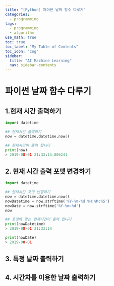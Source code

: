 ```yaml
---
title: "[Python] 파이썬 날짜 함수 다루기" 
categories:
  - programming
tags:
  - programming
  - algorithm
use_math: true
toc: true
toc_label: "My Table of Contents"
toc_icon: "cog"
sidebar:
  title: "AI Machine Learning"
  nav: sidebar-contents
---
```


# 파이썬 날짜 함수 다루기

## 1.현재 시간 출력하기 

```python
import datetime 

## 현재시간 출력하기
now = datetime.datetime.now()

## 현재시간이 출력 됩니다
print(now)
> 2019-08-01 21:33:14.806241
```

## 2. 현재 시간 출력 포맷 변경하기

```python
import datetime 

## 현재시간 포맷 변경하기
now = datetime.datetime.now()
nowDatetime = now.strftime('%Y-%m-%d %H:%M:%S')
nowDate = now.strftime('%Y-%m-%d')
now

## 포맷에 맞는 현재시간이 출력 됩니다
print(nowDatetime)
> 2019-08-01 21:33:14

print(nowDate)
> 2019-08-01
```


## 3. 특정 날짜 출력하기

## 4. 시간차를 이용한 날짜 출력하기
